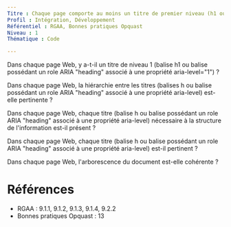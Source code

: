 ```yaml
---
Titre : Chaque page comporte au moins un titre de premier niveau (h1 ou son équivalent ARIA) ainsi que les sous-titres de niveau nécessaires.
Profil : Intégration, Développement
Référentiel : RGAA, Bonnes pratiques Opquast
Niveau : 1
Thématique : Code

---
```

Dans chaque page Web, y a-t-il un titre de niveau 1 (balise h1 ou balise possédant un role ARIA "heading" associé à une propriété aria-level="1") ?

Dans chaque page Web, la hiérarchie entre les titres (balises h ou balise possédant un role ARIA "heading" associé à une propriété aria-level) est-elle pertinente ?

Dans chaque page Web, chaque titre (balise h ou balise possédant un role ARIA "heading" associé à une propriété aria-level) nécessaire à la structure de l'information est-il présent ?

Dans chaque page Web, chaque titre (balise h ou balise possédant un role ARIA "heading" associé à une propriété aria-level) est-il pertinent ?

Dans chaque page Web, l'arborescence du document est-elle cohérente ?

# Références

*   RGAA : 9.1.1, 9.1.2, 9.1.3, 9.1.4, 9.2.2
*   Bonnes pratiques Opquast : 13